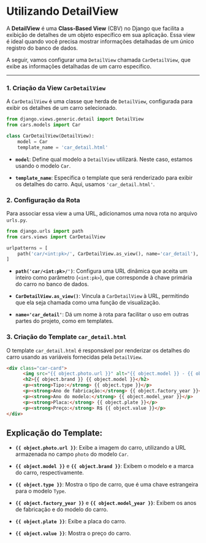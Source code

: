 # Utilizando DetailView

A **DetailView** é uma **Class-Based View** (CBV) no Django que facilita a exibição de detalhes de um objeto específico em sua aplicação. Essa view é ideal quando você precisa mostrar informações detalhadas de um único registro do banco de dados.

A seguir, vamos configurar uma `DetailView` chamada `CarDetailView`, que exibe as informações detalhadas de um carro específico. 

---

### 1. **Criação da View `CarDetailView`**

A `CarDetailView` é uma classe que herda de `DetailView`, configurada para exibir os detalhes de um carro selecionado.

```python
from django.views.generic.detail import DetailView
from cars.models import Car

class CarDetailView(DetailView):
    model = Car
    template_name = 'car_detail.html'
```

- **`model`**: Define qual modelo a `DetailView` utilizará. Neste caso, estamos usando o modelo `Car`.
  
- **`template_name`**: Especifica o template que será renderizado para exibir os detalhes do carro. Aqui, usamos `'car_detail.html'`.

### 2. **Configuração da Rota**

Para associar essa view a uma URL, adicionamos uma nova rota no arquivo `urls.py`.

```python
from django.urls import path
from cars.views import CarDetailView

urlpatterns = [
    path('car/<int:pk>/', CarDetailView.as_view(), name='car_detail'),
]
```

- **`path('car/<int:pk>/')`**: Configura uma URL dinâmica que aceita um inteiro como parâmetro (`<int:pk>`), que corresponde à chave primária do carro no banco de dados.
  
- **`CarDetailView.as_view()`**: Vincula a `CarDetailView` à URL, permitindo que ela seja chamada como uma função de visualização.

- **`name='car_detail'`**: Dá um nome à rota para facilitar o uso em outras partes do projeto, como em templates.

### 3. **Criação do Template `car_detail.html`**

O template `car_detail.html` é responsável por renderizar os detalhes do carro usando as variáveis fornecidas pela `DetailView`.

```html
<div class="car-card">
      <img src="{{ object.photo.url }}" alt="{{ object.model }} - {{ object.brand }}">
      <h2>{{ object.brand }} {{ object.model }}</h2>
      <p><strong>Tipo:</strong> {{ object.type }}</p>
      <p><strong>Ano de fabricação:</strong> {{ object.factory_year }}</p>
      <p><strong>Ano do modelo:</strong> {{ object.model_year }}</p>
      <p><strong>Placa:</strong> {{ object.plate }}</p>
      <p><strong>Preço:</strong> R$ {{ object.value }}</p>
</div>
```

## Explicação do Template:

- **`{{ object.photo.url }}`**: Exibe a imagem do carro, utilizando a URL armazenada no campo `photo` do modelo `Car`.

- **`{{ object.model }}`** e **`{{ object.brand }}`**: Exibem o modelo e a marca do carro, respectivamente.

- **`{{ object.type }}`**: Mostra o tipo de carro, que é uma chave estrangeira para o modelo `Type`.

- **`{{ object.factory_year }}`** e **`{{ object.model_year }}`**: Exibem os anos de fabricação e do modelo do carro.

- **`{{ object.plate }}`**: Exibe a placa do carro.

- **`{{ object.value }}`**: Mostra o preço do carro.
